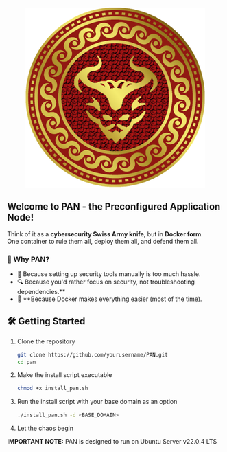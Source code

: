 <p align="center">
<img src="PAN.png" alt="drawing" width="420"/>
</p>

## Welcome to PAN - the Preconfigured Application Node!
Think of it as a **cybersecurity Swiss Army knife**, but in **Docker form**.  
One container to rule them all, deploy them all, and defend them all.  

### 🚀 Why PAN?  
- 🔧 Because setting up security tools manually is too much hassle.  
- 🔍 Because you'd rather focus on security, not troubleshooting dependencies.**  
- 🐳 **Because Docker makes everything easier (most of the time).  

## 🛠 Getting Started  
1. Clone the repository  
   ```sh
   git clone https://github.com/yourusername/PAN.git
   cd pan
   ```
2. Make the install script executable
   ```sh
   chmod +x install_pan.sh
   ```
3. Run the install script with your base domain as an option
   ```sh
   ./install_pan.sh -d <BASE_DOMAIN>
   ```
4. Let the chaos begin

**IMPORTANT NOTE:** PAN is designed to run on Ubuntu Server v22.0.4 LTS
